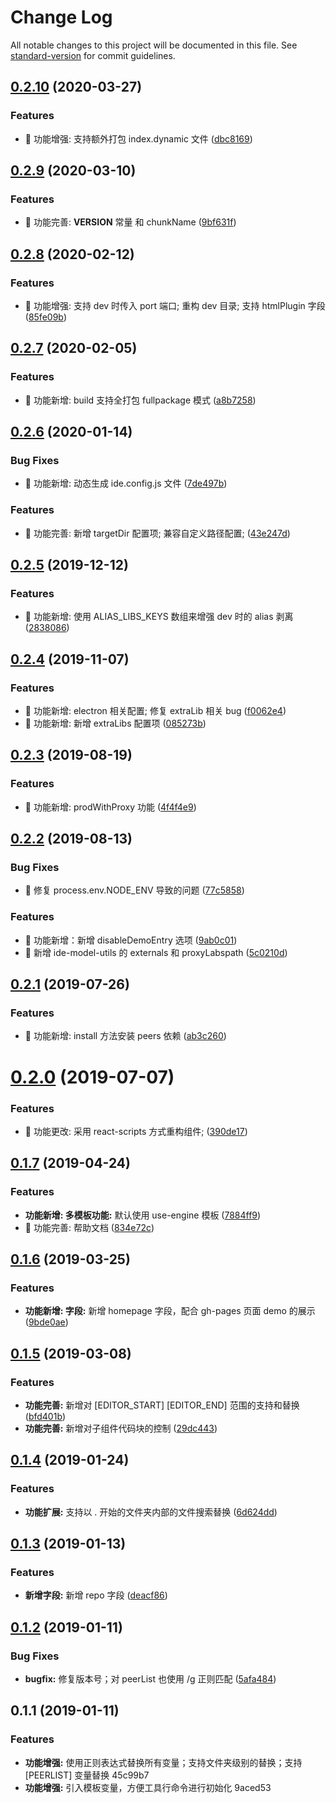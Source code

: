 # Change Log

All notable changes to this project will be documented in this file. See [standard-version](https://github.com/conventional-changelog/standard-version) for commit guidelines.

## [0.2.10](https://github.com/alibaba-paimai-frontend/ide-cli/compare/v0.2.9...v0.2.10) (2020-03-27)


### Features

* 🎸 功能增强: 支持额外打包 index.dynamic 文件 ([dbc8169](https://github.com/alibaba-paimai-frontend/ide-cli/commit/dbc8169))



## [0.2.9](https://github.com/alibaba-paimai-frontend/ide-cli/compare/v0.2.8...v0.2.9) (2020-03-10)


### Features

* 🎸 功能完善: __VERSION__ 常量 和 chunkName ([9bf631f](https://github.com/alibaba-paimai-frontend/ide-cli/commit/9bf631f))



## [0.2.8](https://github.com/alibaba-paimai-frontend/ide-cli/compare/v0.2.7...v0.2.8) (2020-02-12)


### Features

* 🎸 功能增强: 支持 dev 时传入 port 端口; 重构 dev 目录; 支持 htmlPlugin 字段 ([85fe09b](https://github.com/alibaba-paimai-frontend/ide-cli/commit/85fe09b))



## [0.2.7](https://github.com/alibaba-paimai-frontend/ide-cli/compare/v0.2.6...v0.2.7) (2020-02-05)


### Features

* 🎸 功能新增: build 支持全打包 fullpackage 模式 ([a8b7258](https://github.com/alibaba-paimai-frontend/ide-cli/commit/a8b7258))



## [0.2.6](https://github.com/alibaba-paimai-frontend/ide-cli/compare/v0.2.5...v0.2.6) (2020-01-14)


### Bug Fixes

* 🐛 功能新增: 动态生成 ide.config.js 文件 ([7de497b](https://github.com/alibaba-paimai-frontend/ide-cli/commit/7de497b))


### Features

* 🎸 功能完善: 新增 targetDir 配置项; 兼容自定义路径配置; ([43e247d](https://github.com/alibaba-paimai-frontend/ide-cli/commit/43e247d))



## [0.2.5](https://github.com/alibaba-paimai-frontend/ide-cli/compare/v0.2.4...v0.2.5) (2019-12-12)


### Features

* 🎸 功能新增: 使用 ALIAS_LIBS_KEYS 数组来增强 dev 时的 alias 剥离 ([2838086](https://github.com/alibaba-paimai-frontend/ide-cli/commit/2838086))



## [0.2.4](https://github.com/alibaba-paimai-frontend/ide-cli/compare/v0.2.3...v0.2.4) (2019-11-07)


### Features

* 🎸 功能新增: electron 相关配置; 修复 extraLib 相关 bug ([f0062e4](https://github.com/alibaba-paimai-frontend/ide-cli/commit/f0062e4))
* 🎸 功能新增: 新增 extraLibs 配置项 ([085273b](https://github.com/alibaba-paimai-frontend/ide-cli/commit/085273b))



## [0.2.3](https://github.com/alibaba-paimai-frontend/ide-cli/compare/v0.2.2...v0.2.3) (2019-08-19)


### Features

* 🎸 功能新增: prodWithProxy 功能 ([4f4f4e9](https://github.com/alibaba-paimai-frontend/ide-cli/commit/4f4f4e9))



## [0.2.2](https://github.com/alibaba-paimai-frontend/ide-cli/compare/v0.2.1...v0.2.2) (2019-08-13)


### Bug Fixes

* 🐛 修复 process.env.NODE_ENV 导致的问题 ([77c5858](https://github.com/alibaba-paimai-frontend/ide-cli/commit/77c5858))


### Features

* 🎸 功能新增：新增 disableDemoEntry 选项 ([9ab0c01](https://github.com/alibaba-paimai-frontend/ide-cli/commit/9ab0c01))
* 🎸 新增 ide-model-utils 的 externals 和 proxyLabspath ([5c0210d](https://github.com/alibaba-paimai-frontend/ide-cli/commit/5c0210d))



## [0.2.1](https://github.com/alibaba-paimai-frontend/ide-cli/compare/v0.2.0...v0.2.1) (2019-07-26)


### Features

* 🎸 功能新增: install 方法安装 peers 依赖 ([ab3c260](https://github.com/alibaba-paimai-frontend/ide-cli/commit/ab3c260))



# [0.2.0](https://github.com/alibaba-paimai-frontend/ide-cli/compare/v0.1.7...v0.2.0) (2019-07-07)


### Features

* 🎸 功能更改: 采用 react-scripts 方式重构组件; ([390de17](https://github.com/alibaba-paimai-frontend/ide-cli/commit/390de17))



## [0.1.7](https://github.com/alibaba-paimai-frontend/ide-cli/compare/v0.1.6...v0.1.7) (2019-04-24)


### Features

* **功能新增: 多模板功能:** 默认使用 use-engine 模板 ([7884ff9](https://github.com/alibaba-paimai-frontend/ide-cli/commit/7884ff9))
* 🎸 功能完善: 帮助文档 ([834e72c](https://github.com/alibaba-paimai-frontend/ide-cli/commit/834e72c))



<a name="0.1.6"></a>
## [0.1.6](https://github.com/alibaba-paimai-frontend/ide-cli/compare/v0.1.5...v0.1.6) (2019-03-25)


### Features

* **功能新增: 字段:** 新增 homepage 字段，配合 gh-pages 页面 demo 的展示 ([9bde0ae](https://github.com/alibaba-paimai-frontend/ide-cli/commit/9bde0ae))



<a name="0.1.5"></a>
## [0.1.5](https://github.com/alibaba-paimai-frontend/ide-cli/compare/v0.1.4...v0.1.5) (2019-03-08)


### Features

* **功能完善:** 新增对 [EDITOR_START] [EDITOR_END] 范围的支持和替换 ([bfd401b](https://github.com/alibaba-paimai-frontend/ide-cli/commit/bfd401b))
* **功能完善:** 新增对子组件代码块的控制 ([29dc443](https://github.com/alibaba-paimai-frontend/ide-cli/commit/29dc443))



<a name="0.1.4"></a>
## [0.1.4](https://github.com/alibaba-paimai-frontend/ide-cli/compare/v0.1.3...v0.1.4) (2019-01-24)


### Features

* **功能扩展:** 支持以 . 开始的文件夹内部的文件搜索替换 ([6d624dd](https://github.com/alibaba-paimai-frontend/ide-cli/commit/6d624dd))



<a name="0.1.3"></a>
## [0.1.3](https://github.com/alibaba-paimai-frontend/ide-cli/compare/v0.1.2...v0.1.3) (2019-01-13)


### Features

* **新增字段:** 新增 repo 字段 ([deacf86](https://github.com/alibaba-paimai-frontend/ide-cli/commit/deacf86))



<a name="0.1.2"></a>
## [0.1.2](https://github.com/alibaba-paimai-frontend/ide-cli/compare/v0.1.1...v0.1.2) (2019-01-11)


### Bug Fixes

* **bugfix:** 修复版本号；对 peerList 也使用 /g 正则匹配 ([5afa484](https://github.com/alibaba-paimai-frontend/ide-cli/commit/5afa484))



<a name="0.1.1"></a>
## 0.1.1 (2019-01-11)


### Features

* **功能增强:** 使用正则表达式替换所有变量；支持文件夹级别的替换；支持 [PEERLIST] 变量替换 45c99b7
* **功能增强:** 引入模板变量，方便工具行命令进行初始化 9aced53
